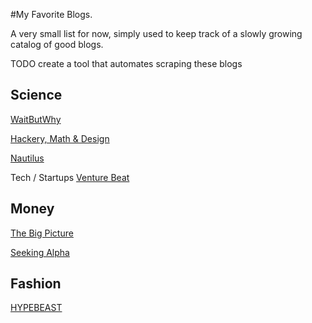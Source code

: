 #My Favorite Blogs. 

A very small list for now, simply used to keep track of a slowly growing catalog of good blogs.

TODO create a tool that automates scraping these blogs

## Science
[WaitButWhy](http://waitbutwhy.com/)

[Hackery, Math & Design](http://acko.net/)

[Nautilus](http://nautil.us/blog)

Tech / Startups
[Venture Beat](http://venturebeat.com/)

## Money
[The Big Picture](http://www.ritholtz.com/blog/)

[Seeking Alpha](http://seekingalpha.com/)

## Fashion
[HYPEBEAST](http://hypebeast.com/)
